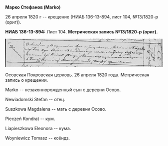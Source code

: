 **Марко Стефанов (Marko)**

26 апреля 1820 г -- крещение (НИАБ 136-13-894, лист 104, №13/1820-р
(ориг)).

**НИАБ 136-13-894:** Лист 104. **Метрическая запись №13/1820-р (ориг).**

![](./media/b272e1f93275e92279c9fc0c79f1ed56b8c497e5.png)

Осовская Покровская церковь. 26 апреля 1820 года. Метрическая запись о
крещении.

Marko -- незаконнорожденный сын с деревни Осовo.

Newiadomski Stefan -- отец.

Suszkowa Magdalena -- мать с деревни Осово.

Pieczeń Kondrat -- кум.

Liapieszkowa Eleonora -- кума.

Woyniewicz Tomasz -- ксёндз.
